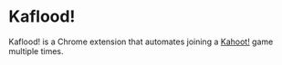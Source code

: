 # Kaflood!
Kaflood! is a Chrome extension that automates joining a [Kahoot!](https://getkahoot.com/) game multiple times.
